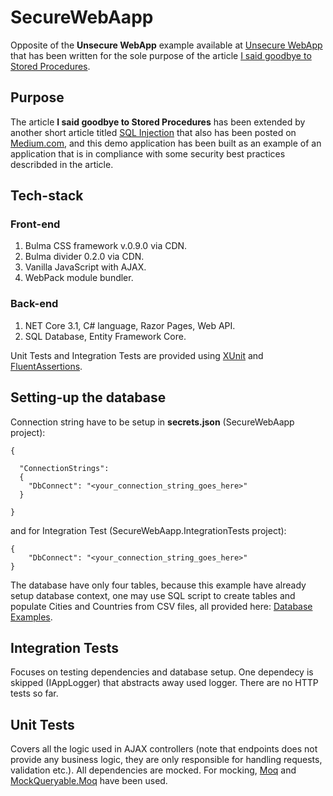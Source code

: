 # SecureWebAapp

Opposite of the __Unsecure WebApp__ example available at [Unsecure WebApp](https://github.com/TomaszKandula/UnsecureWebApp) that has been written for the sole purpose of the article [I said goodbye to Stored Procedures](https://medium.com/swlh/i-said-goodbye-to-stored-procedures-539d56350486).

## Purpose

The article __I said goodbye to Stored Procedures__ has been extended by another short article titled 
[SQL Injection](https://medium.com/&#64;tomasz.kandula/sql-injection-1bde8bb76ebc) that also has been posted on [Medium.com](https://medium.com/), and this demo application has been built as an example of an application that is in compliance with some security best practices describded in the article. 

## Tech-stack

### Front-end

1. Bulma CSS framework v.0.9.0 via CDN.
1. Bulma divider 0.2.0 via CDN.
1. Vanilla JavaScript with AJAX.
1. WebPack module bundler.

### Back-end

1. NET Core 3.1, C# language, Razor Pages, Web API.
1. SQL Database, Entity Framework Core.

Unit Tests and Integration Tests are provided using [XUnit](https://github.com/xunit/xunit) and [FluentAssertions](https://github.com/fluentassertions/fluentassertions).

## Setting-up the database

Connection string have to be setup in __secrets.json__ (SecureWebAapp project):

```
{

  "ConnectionStrings": 
  {
    "DbConnect": "<your_connection_string_goes_here>"
  }

}
```

and for Integration Test (SecureWebAapp.IntegrationTests project):

```
{
    "DbConnect": "<your_connection_string_goes_here>"
}
```

The database have only four tables, because this example have already setup database context, one may use SQL script to create tables and populate Cities and Countries from CSV files, all provided here: [Database Examples](https://github.com/TomaszKandula/SecureWebApp/tree/master/DatabaseExamples).

## Integration Tests

Focuses on testing dependencies and database setup. One dependecy is skipped (IAppLogger) that abstracts away used logger. There are no HTTP tests so far.

## Unit Tests

Covers all the logic used in AJAX controllers (note that endpoints does not provide any business logic, they are only responsible for handling requests, validation etc.). All dependencies are mocked. For mocking, [Moq](https://github.com/moq/moq4) and [MockQueryable.Moq](https://github.com/romantitov/MockQueryable) have been used. 
